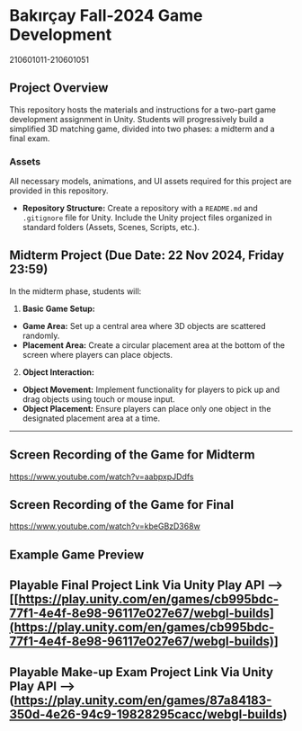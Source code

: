 # Bakırçay Fall-2024 Game Development
210601011-210601051

## Project Overview
This repository hosts the materials and instructions for a two-part game development assignment in Unity. Students will progressively build a simplified 3D matching game, divided into two phases: a midterm and a final exam.

### Assets
All necessary models, animations, and UI assets required for this project are provided in this repository.






- **Repository Structure:** Create a repository with a `README.md` and `.gitignore` file for Unity. Include the Unity project files organized in standard folders (Assets, Scenes, Scripts, etc.).




## Midterm Project (Due Date: 22 Nov 2024, Friday 23:59)
In the midterm phase, students will:

1. **Basic Game Setup:**
 - **Game Area:** Set up a central area where 3D objects are scattered randomly.
 - **Placement Area:** Create a circular placement area at the bottom of the screen where players can place objects.

2. **Object Interaction:**
 - **Object Movement:** Implement functionality for players to pick up and drag objects using touch or mouse input.
 - **Object Placement:** Ensure players can place only one object in the designated placement area at a time.

 


---
## Screen Recording of the Game for Midterm
https://www.youtube.com/watch?v=aabpxpJDdfs

## Screen Recording of the Game for Final
https://www.youtube.com/watch?v=kbeGBzD368w
## Example Game Preview




## Playable Final Project Link Via Unity Play API --> [[https://play.unity.com/en/games/cb995bdc-77f1-4e4f-8e98-96117e027e67/webgl-builds](https://play.unity.com/en/games/cb995bdc-77f1-4e4f-8e98-96117e027e67/webgl-builds)]
## Playable Make-up Exam Project Link Via Unity Play API -->(https://play.unity.com/en/games/87a84183-350d-4e26-94c9-19828295cacc/webgl-builds)

